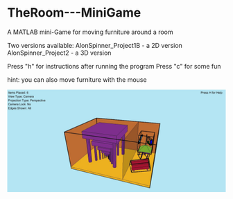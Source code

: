 # TheRoom---MiniGame
A MATLAB mini-Game for moving furniture around a room

Two versions available: 
AlonSpinner_Project1B - a 2D version
AlonSpinner_Project2 - a 3D version

Press "h" for instructions after running the program
Press "c" for some fun

hint: you can also move furniture with the mouse

![SC2 Video](/Pic.jpg)
